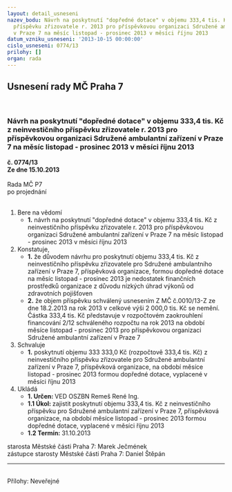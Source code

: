 ```yaml
---
layout: detail_usneseni
nazev_bodu: Návrh na poskytnutí "dopředné dotace" v objemu 333,4 tis. Kč z neinvestičního
  příspěvku zřizovatele r. 2013 pro příspěvkovou organizaci Sdružené ambulantní zařízení
  v Praze 7 na měsíc listopad - prosinec 2013 v měsíci říjnu 2013
datum_vzniku_usneseni: '2013-10-15 00:00:00'
cislo_usneseni: 0774/13
prilohy: []
organ: rada
---
```

<div id="ucUsn_pList" class="usn">
	<span><h2>Usnesení rady MČ Praha 7 </h2>
<br></span><div class="standBody">
<span><h3>Návrh na poskytnutí "dopředné dotace" v objemu 333,4 tis. Kč z neinvestičního příspěvku zřizovatele r. 2013 pro příspěvkovou organizaci Sdružené ambulantní zařízení v Praze 7 na měsíc listopad - prosinec 2013 v měsíci říjnu 2013</h3></span><div class="center">
		<strong>č. 0774/13</strong><br>
	</div>
<div class="center">
		<strong>Ze dne 15.10.2013</strong><br><br>
	</div>Rada MČ P7<br> po projednání<br><br><ol>
<li>Bere na vědomí<ul><li>
<strong>1.</strong> návrh na poskytnutí "dopředné dotace" v objemu 333,4 tis. Kč z neinvestičního příspěvku zřizovatele r. 2013 pro příspěvkovou organizaci Sdružené ambulantní zařízení v Praze 7 na měsíc listopad - prosinec 2013 v měsíci říjnu 2013</li></ul>
</li>
<li>Konstatuje,<ul>
<li>
<strong>1.</strong> že důvodem návrhu pro poskytnutí objemu 333,4 tis. Kč z neinvestičního příspěvku zřizovatele pro Sdružené ambulantního zařízení v Praze 7, příspěvková organizace,  formou dopředné dotace na měsíc listopad - prosinec 2013 je nedostatek finančních prostředků organizace z důvodu nízkých úhrad výkonů od zdravotních pojišťoven</li>
<li>
<strong>2.</strong> že objem příspěvku schválený usnesením Z MČ č.0010/13-Z ze dne 18.2.2013 na rok 2013 v celkové výši 2 000,0 tis. Kč se nemění. Částka 333,4 tis. Kč představuje v rozpočtovém zaokrouhlení financování 2/12 schváleného rozpočtu na rok 2013 na období měsíce listopad - prosinec 2013 pro příspěvkovou organizaci Sdružené ambulantní zařízení v Praze 7 </li>
</ul>
</li>
<li>Schvaluje<ul><li>
<strong>1.</strong> poskytnutí objemu 333 333,0  Kč (rozpočtově 333,4 tis. Kč) z neinvestičního příspěvku zřizovatele pro Sdružené ambulantní zařízení v Praze 7, příspěvková organizace, na období měsíce listopad - prosinec 2013 formou dopředné dotace, vyplacené v měsíci říjnu 2013 </li></ul>
</li>
<li>Ukládá<ul>
<li>
<strong>1. Určen: </strong>VED OSZBN Remeš René Ing.</li>
<li>
<strong>1.1 Úkol: </strong>zajistit poskytnutí objemu 333,4 tis. Kč z neinvestičního příspěvku pro Sdružené ambulantní zařízení v Praze 7, příspěvková organizace, na období měsíce listopad - prosinec 2013 formou dopředné dotace, vyplacené  v měsíci říjnu 2013 </li>
<li>
<strong>1.2 Termín: </strong>31.10.2013</li>
</ul>
</li>
</ol>starosta Městské části Praha 7: Marek Ječmének<br>zástupce starosty Městské části Praha 7: Daniel Štěpán <hr>
<br>Přílohy: Neveřejné</div>
</div>